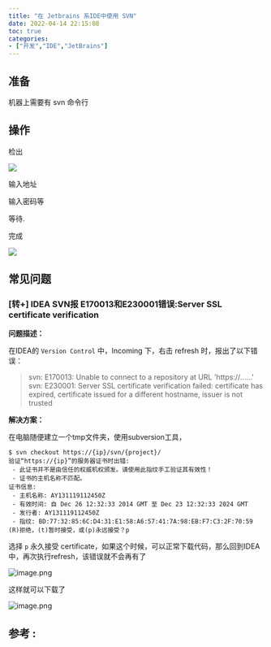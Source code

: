 ```yaml
---
title: "在 Jetbrains 系IDE中使用 SVN"
date: 2022-04-14 22:15:08
toc: true
categories:
- ["开发","IDE","JetBrains"]
---
```


## 准备
机器上需要有 svn 命令行




## 操作
检出

![](https://file.wulicode.com/yuque/202208/04/23/1952T9dC5UyZ.png?x-oss-process=image/resize,h_413)

输入地址

输入密码等

等待.

完成

![](https://file.wulicode.com/yuque/202208/04/23/1953ldGH3hzx.png?x-oss-process=image/resize,h_101)

## 常见问题


### [转+] IDEA SVN报 E170013和E230001错误:Server SSL certificate verification

**问题描述：**

在IDEA的 `Version Control` 中，Incoming 下，右击 refresh 时，报出了以下错误：

> svn: E170013: Unable to connect to a repository at URL 'https://......' svn: E230001: Server SSL certificate verification failed: certificate has expired, certificate issued for a different hostname, issuer is not trusted


**解决方案：**

在电脑随便建立一个tmp文件夹，使用subversion工具，

```
$ svn checkout https://{ip}/svn/{project}/
验证“https://{ip}”的服务器证书时出错:
 - 此证书并不是由信任的权威机权颁发。请使用此指纹手工验证其有效性！
 - 证书的主机名称不匹配。
证书信息:
 - 主机名称: AY131119112450Z
 - 有效时间: 自 Dec 26 12:32:33 2014 GMT 至 Dec 23 12:32:33 2024 GMT
 - 发行者: AY131119112450Z
 - 指纹: BD:77:32:85:6C:D4:31:E1:58:A6:57:41:7A:98:EB:F7:C3:2F:70:59
(R)拒绝，(t)暂时接受，或(p)永远接受？p
```

选择 `p` 永久接受 certificate，如果这个时候，可以正常下载代码，那么回到IDEA中，再次执行refresh，该错误就不会再有了

![image.png](https://file.wulicode.com/yuque/202208/04/23/1954S0UNgZB6.png?x-oss-process=image/resize,h_600)

这样就可以下载了

![image.png](https://file.wulicode.com/yuque/202208/04/23/1954UU6qQENx.png?x-oss-process=image/resize,h_118)


## 参考 :

